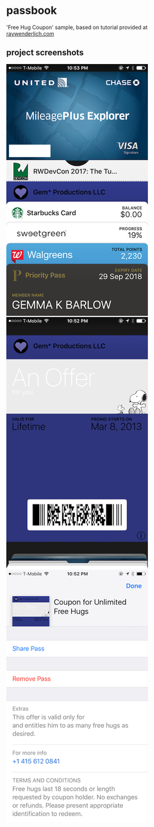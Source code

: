 passbook
========
'Free Hug Coupon' sample, based on tutorial provided at [raywenderlich.com](http://www.raywenderlich.com/20734/beginning-passbook-part-1)

## project screenshots

![Passbook card displayed in wallet](project-screenshots/Passbook0.PNG)
![Full passbook voucher - front](project-screenshots/Passbook1.PNG)
![Full passbook voucher - back](project-screenshots/Passbook2.PNG)
